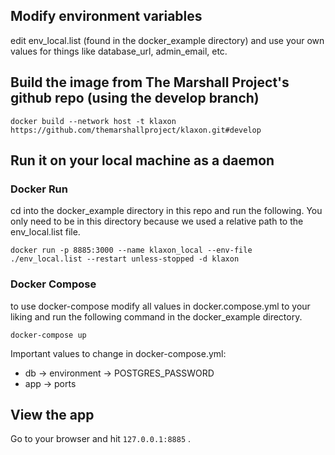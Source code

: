 ## Modify environment variables

edit env_local.list (found in the docker_example directory) and use your own values for things like database_url, admin_email, etc. 


## Build the image from The Marshall Project's github repo (using the develop branch)

`docker build --network host -t klaxon https://github.com/themarshallproject/klaxon.git#develop`


## Run it on your local machine as a daemon

### Docker Run

cd into the docker_example directory in this repo and run the following. You only need to be in this directory because we used a relative path to the env_local.list file.

`docker run -p 8885:3000 --name klaxon_local --env-file ./env_local.list --restart unless-stopped -d klaxon`

### Docker Compose

to use docker-compose modify all values in docker.compose.yml to your liking and run the following command in the docker_example directory.

`docker-compose up`

Important values to change in docker-compose.yml:

- db -> environment -> POSTGRES_PASSWORD
- app -> ports

## View the app

Go to your browser and hit `127.0.0.1:8885` .

